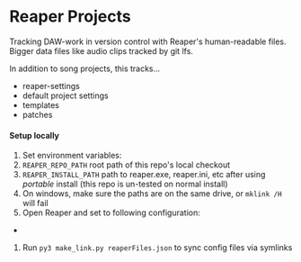 # Reaper Projects

Tracking DAW-work in version control with Reaper's human-readable files.
Bigger data files like audio clips tracked by git lfs.

In addition to song projects, this tracks...

- reaper-settings
- default project settings
- templates
- patches

#### Setup locally

1. Set environment variables:
  1. `REAPER_REPO_PATH` root path of this repo's local checkout
  1. `REAPER_INSTALL_PATH` path to reaper.exe, reaper.ini, etc after using *portable* install (this repo is un-tested on normal install)
  1. On windows, make sure the paths are on the same drive, or `mklink /H` will fail 
1. Open Reaper and set to following configuration:
  - 
1. Run `py3 make_link.py reaperFiles.json` to sync config files via symlinks